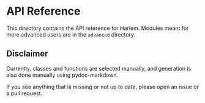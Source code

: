 # API Reference

This directory contains the API reference for Harlem.
Modules meant for more advanced users are in the `advanced` directory.

## Disclaimer

Currently, classes and functions are selected manually,
and generation is also done manually using pydoc-markdown.

If you see anything that is missing or not up to date, please open an issue or a pull request.

